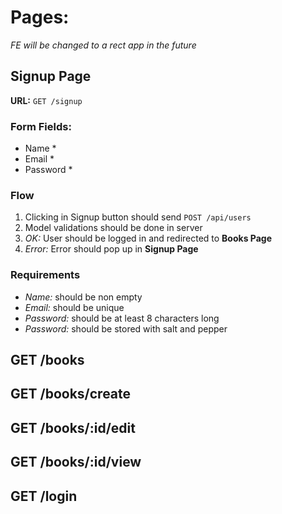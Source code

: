 # Pages:

*FE will be changed to a rect app in the future*

## Signup Page

**URL:** `GET /signup`

### Form Fields:
- Name *
- Email *
- Password *

### Flow

1. Clicking in Signup button should send `POST /api/users`
1. Model validations should be done in server
1. *OK:* User should be logged in and redirected to **Books Page**
1. *Error:* Error should pop up in **Signup Page**

### Requirements
- *Name:* should be non empty
- *Email:* should be unique
- *Password:* should be at least 8 characters long
- *Password:* should be stored with salt and pepper

## GET /books
## GET /books/create
## GET /books/:id/edit
## GET /books/:id/view
## GET /login
